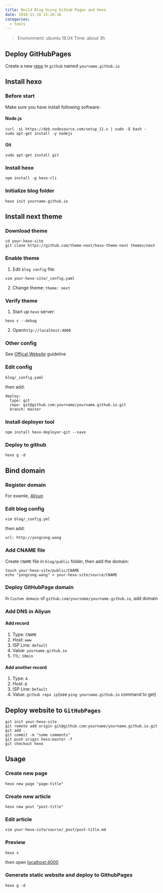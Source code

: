 ```yaml
---
title: Build Blog Using Github Pages and Hexo
date: 2018-11-10 15:20:16
categories:
  - tools
---
```


> Environment: ubuntu 18.04
> Time: about 3h
<!-- more -->
## Deploy GitHubPages
Create a new [repo](https://github.com/new) in `github` named `yourname.github.io`

## Install hexo
### Before start
Make sure you have install following software:

#### Node.js
```
curl -sL https://deb.nodesource.com/setup_11.x | sudo -E bash -
sudo apt-get install -y nodejs
```

#### Git
```
sudo apt-get install git
```

### Install hexo
```
npm install -g hexo-cli
```

### Initialize blog folder
```
hexo init yourname.github.io
```

## Install next theme
### Download theme
```
cd your-hexo-site
git clone https://github.com/theme-next/hexo-theme-next themes/next
```

### Enable theme
1. Edit `blog config` file: 
```
vim your-hexo-site/_config.yaml
```
2. Change theme: `theme: next`

### Verify theme
1. Start up `hexo` server:
```
hexo s --debug
```
2. Open`http://localhost:4000`

### Other config
See [Offical Website](https://theme-next.iissnan.com/getting-started.html) guideline


### Edit config
```
blog/_config.yaml
```
then add: 
```
deploy:
  type: git
  repo: git@github.com:yourname/yourname.github.io.git
  branch: master
```

### Install deployer tool
```
npm install hexo-deployer-git --save
```

### Deploy to github
```
hexo g -d
```

## Bind domain

### Register domain
For examle, [Aliyun](https://wanwang.aliyun.com/domain/com/?spm=5176.10695662.1158081.1.1d6f4234zC9zRq)

### Edit blog config
```
vim blog/_config.yml
```
then add:
```
url: http://yongcong.wang
```

### Add **CNAME** file
Create `CNAME` file in `blog/public` folder, then add the domain:
```
touch your-hexo-site/public/CNAME
echo "yongcong.wang" > your-hexo-site/source/CNAME
```

### Deploy GitHubPage domain
In `Custom domain` of `github.com/yourname/yourname.github.io`, add domain

### Add DNS in Aliyun
#### Add record
1. Type: `CNAME`
2. Host: `www`
3. ISP Line: `default`
4. Value: `yourname.github.io`
5. `TTL`: `10min`

#### Add another record
1. Type: `A`
2. Host: `@`
3. ISP Line: `Default`
4. Value: `github repo ip`(use `ping yourname.github.io` command to get)

## Deploy website to `GitHubPages`
```
git init your-hexo-site
git remote add origin git@github.com:yourname/yourname.github.io.git
git add .
git commit -m "some comments"
git push origin hexo:master -f
git checkout hexo
```
## Usage
### Create new page
```
hexo new page "page-title" 
```

### Create new article
```
hexo new post "post-title"
```

### Edit article
```
vim your-hexo-site/source/_post/post-title.md
```

### Preview
```
hexo s
```
then open [localhost:4000](localhost:4000)

### Generate static website and deploy to GithubPages

```
hexo g -d
```
